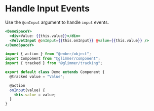 # Handle Input Events

Use the `@onInput` argument to handle `input` events.

```hbs template
<DemoSpaceY>
  <div>Value: {{this.value}}</div>
  <VelvetInput @onInput={{this.onInput}} @value={{this.value}} />
</DemoSpaceY>
```

```js component
import { action } from "@ember/object";
import Component from "@glimmer/component";
import { tracked } from "@glimmer/tracking";

export default class Demo extends Component {
  @tracked value = "Value";

  @action
  onInput(value) {
    this.value = value;
  }
}
```

